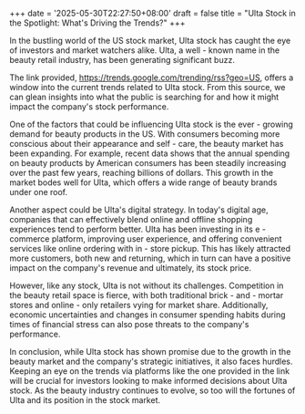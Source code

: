 +++
date = '2025-05-30T22:27:50+08:00'
draft = false
title = "Ulta Stock in the Spotlight: What's Driving the Trends?"
+++

In the bustling world of the US stock market, Ulta stock has caught the eye of investors and market watchers alike. Ulta, a well - known name in the beauty retail industry, has been generating significant buzz.

The link provided, https://trends.google.com/trending/rss?geo=US, offers a window into the current trends related to Ulta stock. From this source, we can glean insights into what the public is searching for and how it might impact the company's stock performance.

One of the factors that could be influencing Ulta stock is the ever - growing demand for beauty products in the US. With consumers becoming more conscious about their appearance and self - care, the beauty market has been expanding. For example, recent data shows that the annual spending on beauty products by American consumers has been steadily increasing over the past few years, reaching billions of dollars. This growth in the market bodes well for Ulta, which offers a wide range of beauty brands under one roof.

Another aspect could be Ulta's digital strategy. In today's digital age, companies that can effectively blend online and offline shopping experiences tend to perform better. Ulta has been investing in its e - commerce platform, improving user experience, and offering convenient services like online ordering with in - store pickup. This has likely attracted more customers, both new and returning, which in turn can have a positive impact on the company's revenue and ultimately, its stock price.

However, like any stock, Ulta is not without its challenges. Competition in the beauty retail space is fierce, with both traditional brick - and - mortar stores and online - only retailers vying for market share. Additionally, economic uncertainties and changes in consumer spending habits during times of financial stress can also pose threats to the company's performance.

In conclusion, while Ulta stock has shown promise due to the growth in the beauty market and the company's strategic initiatives, it also faces hurdles. Keeping an eye on the trends via platforms like the one provided in the link will be crucial for investors looking to make informed decisions about Ulta stock. As the beauty industry continues to evolve, so too will the fortunes of Ulta and its position in the stock market.